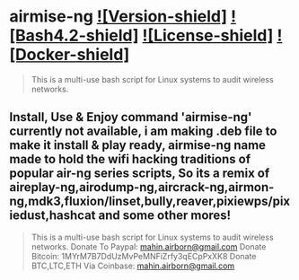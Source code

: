 # airmise-ng [![Version-shield]](https://raw.githubusercontent.com/EvilAirborn/airmise-ng/master/CHANGELOG.md) [![Bash4.2-shield]](http://tldp.org/LDP/abs/html/bashver4.html#AEN21220) [![License-shield]](https://raw.githubusercontent.com/EvilAirborn/airmise-ng/master/LICENSE.md) [![Docker-shield]](https://hub.docker.com/r/EvilAirborn/airmise-ng/)
> This is a multi-use bash script for Linux systems to audit wireless networks.

Install, Use & Enjoy command 'airmise-ng' currently not available, i am making .deb file to make it install & play ready,
airmise-ng name made to hold the wifi hacking traditions of popular air-ng series scripts,
So its a remix of aireplay-ng,airodump-ng,aircrack-ng,airmon-ng,mdk3,fluxion/linset,bully,reaver,pixiewps/pixiedust,hashcat and some other mores!
---

> This is a multi-use bash script for Linux systems to audit wireless networks.
Donate To Paypal: mahin.airborn@gmail.com
Donate Bitcoin: 1MYrM7B7DdUzMvPeMNFiZrfy3qECpPxXK8
Donate BTC,LTC,ETH Via Coinbase: mahin.airborn@gmail.com




